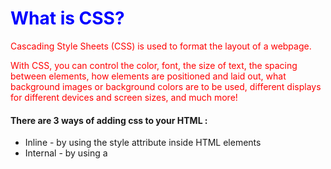 # What is CSS?
Cascading Style Sheets (CSS) is used to format the layout of a webpage.

With CSS, you can control the color, font, the size of text, the spacing between elements, how elements are positioned and laid out, what background images or background colors are to be used, different displays for different devices and screen sizes, and much more!


####  There are 3 ways of adding css to your HTML :

- Inline - by using the style attribute inside HTML elements
- Internal - by using a <style> element in the <head> section
- External - by using a <link> element to link to an external CSS file

## Inline CSS
- An inline CSS is used to apply a unique style to a single HTML element.

- An inline CSS uses the style attribute of an HTML element.

- The following example

Example

    <h1 style="color:blue;">A Blue Heading</h1>
    <p style="color:red;">A red paragraph.</p>


## Internal CSS
- An internal CSS is used to define a style for a single HTML page.

- An internal CSS is defined in the <head> section of an HTML page, within a <style> element.

- The following example 

Example

        <!DOCTYPE html>
            <html>
                <head>
                <style>
                    body {background-color: powderblue;}
                    h1   {color: blue;}
                    p    {color: red;}
                </style>
                </head>
                <body>

                    <h1>This is a heading</h1>
                    <p>This is a paragraph.</p>

                </body>
            </html>



## External CSS
- An external style sheet is used to define the style for many HTML pages.
- To use an external style sheet, add a link to it in the <head> section of each HTML page:

Example

    <!DOCTYPE html>
        <html>
            <head>
                <link rel="stylesheet" href="styles.css">
            </head>
        <body>

            <h1>This is a heading</h1>
            <p>This is a paragraph.</p>

        </body>
        </html>

# CSS works in waterfall it reads from top to bottom 